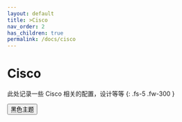 ```yaml
---
layout: default
title: >Cisco
nav_order: 2
has_children: true
permalink: /docs/cisco
---
```


# Cisco

此处记录一些 Cisco 相关的配置，设计等等
{: .fs-5 .fw-300 }

<button class="btn js-toggle-dark-mode">黑色主题</button>

<script type="text/javascript" src="{{ "/assets/js/dark-mode-preview.js" | absolute_url }}"></script>


